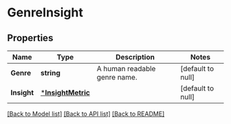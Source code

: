 # GenreInsight

## Properties
Name | Type | Description | Notes
------------ | ------------- | ------------- | -------------
**Genre** | **string** | A human readable genre name. | [default to null]
**Insight** | [***InsightMetric**](InsightMetric.md) |  | [default to null]

[[Back to Model list]](../README.md#documentation-for-models) [[Back to API list]](../README.md#documentation-for-api-endpoints) [[Back to README]](../README.md)

